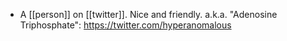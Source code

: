 - A [[person]] on [[twitter]]. Nice and friendly. a.k.a. "Adenosine Triphosphate": https://twitter.com/hyperanomalous
